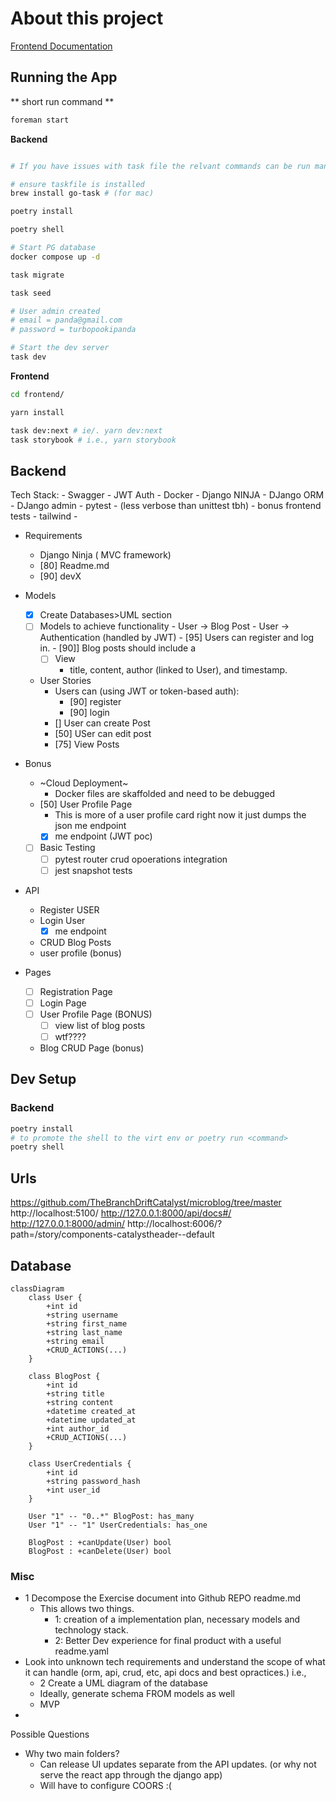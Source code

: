 # About this project

[Frontend Documentation](./frontend/README.md)

## Running the App

** short run command **

```sh
foreman start
```

**Backend**


```sh

# If you have issues with task file the relvant commands can be run manually (see task file for task commands)

# ensure taskfile is installed
brew install go-task # (for mac)

poetry install

poetry shell

# Start PG database
docker compose up -d

task migrate

task seed

# User admin created
# email = panda@gmail.com
# password = turbopookipanda

# Start the dev server
task dev 

```

**Frontend**
  
```sh
cd frontend/

yarn install

task dev:next # ie/. yarn dev:next 
task storybook # i.e., yarn storybook

```

## Backend

Tech Stack:
    - Swagger
    - JWT Auth
    - Docker
    - Django NINJA
    - DJango ORM
    - DJango admin
    - pytest
      - (less verbose than unittest tbh)
      - bonus frontend tests
      - tailwind
      - 

- Requirements
  - Django Ninja ( MVC framework)
  - [80] Readme.md
  - [90] devX
- Models
  - [x]  Create Databases>UML section
    - [ ]  Models to achieve functionality
      - User → Blog Post
      - User → Authentication (handled by JWT)
      - [95] Users can register and log in.
      - [90]] Blog posts should include a
        - [ ] View
          - title, content, author (linked to User), and timestamp.
  - User Stories
    - Users can (using JWT or token-based auth):
      - [90] register
      - [90] login
    - [] User can create Post
    - [50] USer can edit post
    - [75] View Posts
- Bonus
  - ~Cloud Deployment~
    - Docker files are skaffolded and need to be debugged
  - [50] User Profile Page
    - This is more of a user profile card right now it just dumps the json me endpoint 
    - [x] me endpoint (JWT poc)
  - [ ] Basic Testing
    - [ ] pytest router crud opoerations integration
    - [ ] jest snapshot tests

- API
  - Register USER
  - Login User
    - [x] me endpoint
  - CRUD Blog Posts
  - user profile (bonus)

- Pages
  - [ ] Registration Page
  - [ ] Login Page
  - [ ] User Profile Page (BONUS)
    - [ ] view list of blog posts
    - [ ] wtf????
  - Blog CRUD Page (bonus)

## Dev Setup

### Backend

```sh
poetry install
# to promote the shell to the virt env or poetry run <command>
poetry shell
```

## Urls

https://github.com/TheBranchDriftCatalyst/microblog/tree/master
http://localhost:5100/
http://127.0.0.1:8000/api/docs#/
http://127.0.0.1:8000/admin/
http://localhost:6006/?path=/story/components-catalystheader--default

## Database

```mermaid
classDiagram
    class User {
        +int id
        +string username
        +string first_name
        +string last_name
        +string email
        +CRUD_ACTIONS(...)
    }

    class BlogPost {
        +int id
        +string title
        +string content
        +datetime created_at
        +datetime updated_at
        +int author_id
        +CRUD_ACTIONS(...)
    }

    class UserCredentials {
        +int id
        +string password_hash
        +int user_id
    }

    User "1" -- "0..*" BlogPost: has_many
    User "1" -- "1" UserCredentials: has_one

    BlogPost : +canUpdate(User) bool
    BlogPost : +canDelete(User) bool

```

### Misc 
- 1 Decompose the Exercise document into Github REPO readme.md
  - This allows two things.
    - 1: creation of a implementation plan, necessary models and technology stack.
    - 2: Better Dev experience for final product with a useful readme.yaml
- Look into unknown tech requirements and understand the scope of what it can handle (orm, api, crud, etc, api docs and best opractices.) i.e., 
  - 2 Create a UML diagram of the database
  - Ideally, generate schema FROM models as well
  - MVP
- 


Possible Questions
- Why two main folders?
  - Can release UI updates separate from the API updates. (or why not serve the react app through the django app)
  - Will have to configure COORS :(